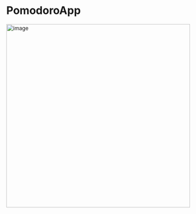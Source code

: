 # PomodoroApp
<img width="484" alt="image" src="https://github.com/guraygul/PomodoroApp/assets/58820744/989c7916-670c-439c-8b2b-81a4b6635b89">
